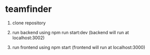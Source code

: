 # teamfinder

   
   1. clone repository
   2. run backend using npm run start:dev (backend will run at localhost:3002)
  
  3. run frontend using npm start (frontend will run at localhost:3000)
